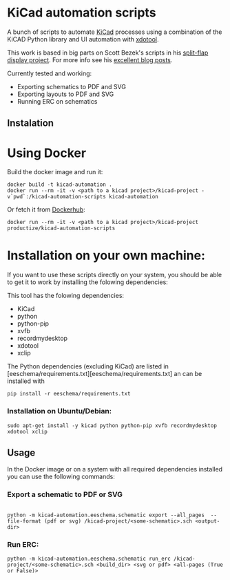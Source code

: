 KiCad automation scripts
========================

A bunch of scripts to automate [KiCad] processes using a combination of the
KiCAD Python library and UI automation with [xdotool].

This work is based in big parts on Scott Bezek's scripts in his
[split-flap display project][split-flap].
For more info see his [excellent blog posts][scot's blog].

Currently tested and working:

- Exporting schematics to PDF and SVG
- Exporting layouts to PDF and SVG
- Running ERC on schematics

## Instalation

# Using Docker

Build the docker image and run it:

```
docker build -t kicad-automation .
docker run --rm -it -v <path to a kicad project>/kicad-project -v`pwd`:/kicad-automation-scripts kicad-automation
```

Or fetch it from [Dockerhub]:

```
docker run --rm -it -v <path to a kicad project>/kicad-project productize/kicad-automation-scripts
```

# Installation on your own machine:

If you want to use these scripts directly on your system, you should be able to
get it to work by installing the folowing dependencies:

This tool has the folowing dependencies:
- KiCad
- python
- python-pip
- xvfb
- recordmydesktop
- xdotool
- xclip

The Python dependencies (excluding KiCad) are listed in
[eeschema/requirements.txt][eeschema/requirements.txt] an can be installed with

```
pip install -r eeschema/requirements.txt
```

### Installation on Ubuntu/Debian:

```
sudo apt-get install -y kicad python python-pip xvfb recordmydesktop xdotool xclip
```

## Usage

In the Docker image or on a system with all required dependencies installed you
can use the following commands:

### Export a schematic to PDF or SVG

```

python -m kicad-automation.eeschema.schematic export --all_pages  --file-format (pdf or svg) /kicad-project/<some-schematic>.sch <output-dir>

```

### Run ERC:

```
python -m kicad-automation.eeschema.schematic run_erc /kicad-project/<some-schematic>.sch <build_dir> <svg or pdf> <all-pages (True or False)>
```

[KiCad]: http://kicad-pcb.org/
[xdotool]: https://github.com/jordansissel/xdotool
[split-flap]: https://github.com/scottbez1/splitflap
[scot's blog]: https://scottbezek.blogspot.be/2016/04/scripting-kicad-pcbnew-exports.html
[Dockerhub]: https://hub.docker.com/r/productize/kicad-automation-scripts
